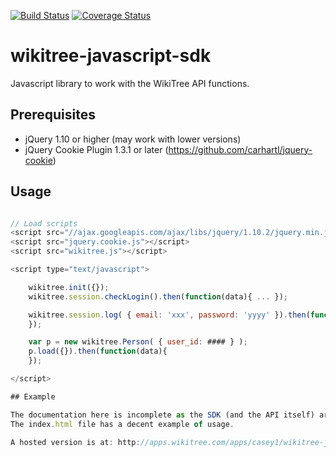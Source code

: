 [![Build Status](https://travis-ci.org/justincy/wikitree-javascript-sdk.svg)](https://travis-ci.org/justincy/wikitree-javascript-sdk)
[![Coverage Status](https://coveralls.io/repos/justincy/wikitree-javascript-sdk/badge.svg)](https://coveralls.io/r/justincy/wikitree-javascript-sdk)

wikitree-javascript-sdk
=======================

Javascript library to work with the WikiTree API functions.

## Prerequisites
* jQuery 1.10 or higher (may work with lower versions)
* jQuery Cookie Plugin 1.3.1 or later (https://github.com/carhartl/jquery-cookie)

## Usage

````javascript

// Load scripts
<script src="//ajax.googleapis.com/ajax/libs/jquery/1.10.2/jquery.min.js"></script>
<script src="jquery.cookie.js"></script>
<script src="wikitree.js"></script>

<script type="text/javascript">

	wikitree.init({});
	wikitree.session.checkLogin().then(function(data){ ... });

	wikitree.session.log( { email: 'xxx', password: 'yyyy' }).then(function(data) {
	});

	var p = new wikitree.Person( { user_id: #### } );
	p.load({}).then(function(data){ 
	});

</script>

## Example

The documentation here is incomplete as the SDK (and the API itself) are all in early development.
The index.html file has a decent example of usage. 

A hosted version is at: http://apps.wikitree.com/apps/casey1/wikitree-javascript-sdk/


````
